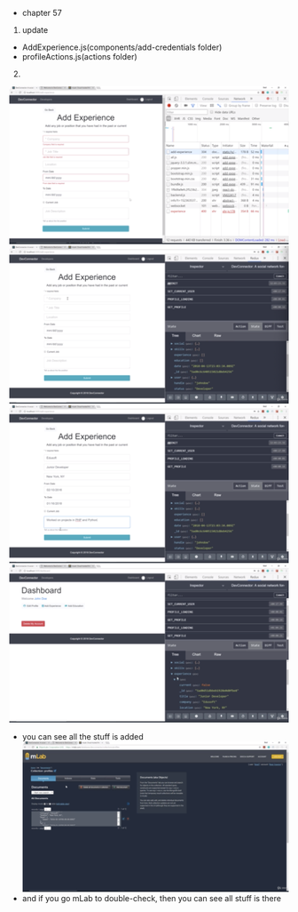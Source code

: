 - chapter 57
1. update
- AddExperience.js(components/add-credentials folder)
- profileActions.js(actions folder)

2.
![](images/add-experience-functionality-1.png)
![](images/add-experience-functionality-2.png)
![](images/add-experience-functionality-3.png)
![](images/add-experience-functionality-4.png)
- you can see all the stuff is added
![](images/add-experience-functionality-5.png)
- and if you go mLab to double-check, then you can see all stuff is there

